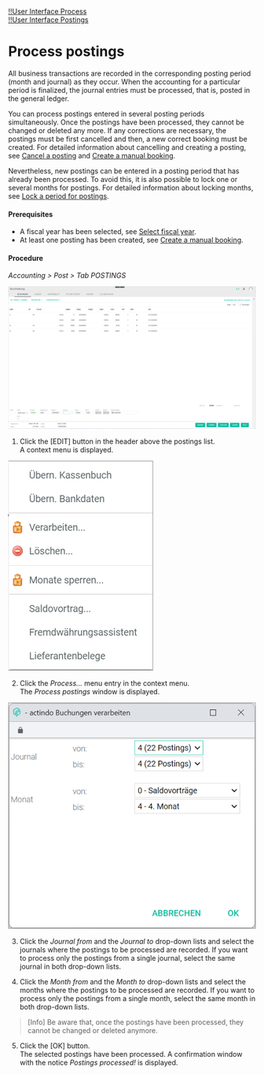 [!!User Interface Process](../UserInterface/01_Book.md#process)  
[!!User Interface Postings](../UserInterface/01a_Bookings.md)  


# Process postings

All business transactions are recorded in the corresponding posting period (month and journal) as they occur. When the accounting for a particular period is finalized, the journal entries must be processed, that is, posted in the general ledger.   

You can process postings entered in several posting periods simultaneously. Once the postings have been processed, they cannot be changed or deleted any more. If any corrections are necessary, the postings must be first cancelled and then, a new correct booking must be created. For detailed information about cancelling and creating a posting, see [Cancel a posting](./05_CancelBooking.md) and [Create a manual booking](./04_CreateManualBooking.md).  

Nevertheless, new postings can be entered in a posting period that has already been processed. To avoid this, it is also possible to lock one or several months for postings. For detailed information about locking months, see [Lock a period for postings](./08_LockPeriodBookings.md).

#### Prerequisites

- A fiscal year has been selected, see [Select fiscal year](./01_SelectFiscalYear.md).
- At least one posting has been created, see [Create a manual booking](./04_CreateManualBooking.md).

#### Procedure

*Accounting > Post > Tab POSTINGS*

![Postings](../../Assets/Screenshots/RetailSuiteAccounting/Book/Bookings/Bookings.png "[Postings]")

1. Click the [EDIT] button in the header above the postings list.  
A context menu is displayed.

  ![Edit](../../Assets/Screenshots/RetailSuiteAccounting/Book/Edit.png "[Edit]")

2. Click the *Process...* menu entry in the context menu.     
  The *Process postings* window is displayed.

  ![Process postings](../../Assets/Screenshots/RetailSuiteAccounting/Book/ProcessBookings.png "[Process postings]")

3. Click the *Journal from* and the *Journal to* drop-down lists and select the journals where the postings to be processed are recorded. If you want to process only the postings from a single journal, select the same journal in both drop-down lists.

4. Click the *Month from* and the *Month to* drop-down lists and select the months where the postings to be processed are recorded. If you want to process only the postings from a single month, select the same month in both drop-down lists.

  > [Info] Be aware that, once the postings have been processed, they cannot be changed or deleted anymore.

5. Click the [OK] button.   
The selected postings have been processed. A confirmation window with the notice *Postings processed!* is displayed.
